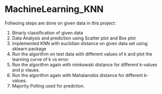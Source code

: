 # MachineLearning_KNN
Follwoing steps are done on given data in this project:
  1. Binariy classification of given data
  2. Data Analysis and prediction using Scatter plot and Box plot
  3. Implemented KNN with euclidian distance on given data set using sklearn package
  4. Run the algorithm on test data with different values of k and plot the learning curve of k vs error.
  5. Run the algorithm again with minkowski distance for different k-values and p vlaues.
  6. Run the algorithm again with Mahalanobis distance for different k-values.
  7. Majority Polling used for predction.
